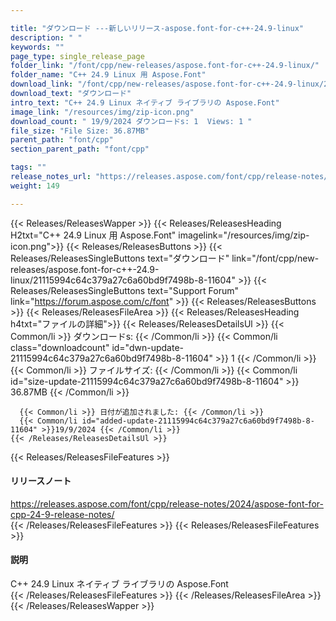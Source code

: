 ```yaml
---

title: "ダウンロード ---新しいリリース-aspose.font-for-c++-24.9-linux"
description: " "
keywords: ""
page_type: single_release_page
folder_link: "/font/cpp/new-releases/aspose.font-for-c++-24.9-linux/"
folder_name: "C++ 24.9 Linux 用 Aspose.Font"
download_link: "/font/cpp/new-releases/aspose.font-for-c++-24.9-linux/21115994c64c379a27c6a60bd9f7498b-8-11604"
download_text: "ダウンロード"
intro_text: "C++ 24.9 Linux ネイティブ ライブラリの Aspose.Font"
image_link: "/resources/img/zip-icon.png"
download_count: " 19/9/2024 ダウンロードs: 1  Views: 1 "
file_size: "File Size: 36.87MB"
parent_path: "font/cpp"
section_parent_path: "font/cpp"

tags: ""
release_notes_url: "https://releases.aspose.com/font/cpp/release-notes/2024/aspose-font-for-cpp-24-9-release-notes/"
weight: 149

---
```


{{< Releases/ReleasesWapper >}}
  {{< Releases/ReleasesHeading H2txt="C++ 24.9 Linux 用 Aspose.Font" imagelink="/resources/img/zip-icon.png">}}
  {{< Releases/ReleasesButtons >}}
    {{< Releases/ReleasesSingleButtons text="ダウンロード" link="/font/cpp/new-releases/aspose.font-for-c++-24.9-linux/21115994c64c379a27c6a60bd9f7498b-8-11604" >}}
    {{< Releases/ReleasesSingleButtons text="Support Forum" link="https://forum.aspose.com/c/font" >}}
  {{< Releases/ReleasesButtons >}}
  {{< Releases/ReleasesFileArea >}}
    {{< Releases/ReleasesHeading h4txt="ファイルの詳細">}}
    {{< Releases/ReleasesDetailsUl >}}
      {{< Common/li >}} ダウンロードs: {{< /Common/li >}}
      {{< Common/li class="downloadcount" id="dwn-update-21115994c64c379a27c6a60bd9f7498b-8-11604" >}} 1 {{< /Common/li >}}
      {{< Common/li >}} ファイルサイズ: {{< /Common/li >}}
      {{< Common/li id="size-update-21115994c64c379a27c6a60bd9f7498b-8-11604" >}} 36.87MB {{< /Common/li >}}

      {{< Common/li >}} 日付が追加されました: {{< /Common/li >}}
      {{< Common/li id="added-update-21115994c64c379a27c6a60bd9f7498b-8-11604" >}}19/9/2024 {{< /Common/li >}}
    {{< /Releases/ReleasesDetailsUl >}}

  {{< Releases/ReleasesFileFeatures >}}
      <h4>リリースノート</h4><div><a href='https://releases.aspose.com/font/cpp/release-notes/2024/aspose-font-for-cpp-24-9-release-notes/'>https://releases.aspose.com/font/cpp/release-notes/2024/aspose-font-for-cpp-24-9-release-notes/</a></div>
  {{< /Releases/ReleasesFileFeatures >}}
  {{< Releases/ReleasesFileFeatures >}}
      <h4>説明</h4><div class="HTMLDescription">C++ 24.9 Linux ネイティブ ライブラリの Aspose.Font</div>
  {{< /Releases/ReleasesFileFeatures >}}
 {{< /Releases/ReleasesFileArea >}}
{{< /Releases/ReleasesWapper >}}


